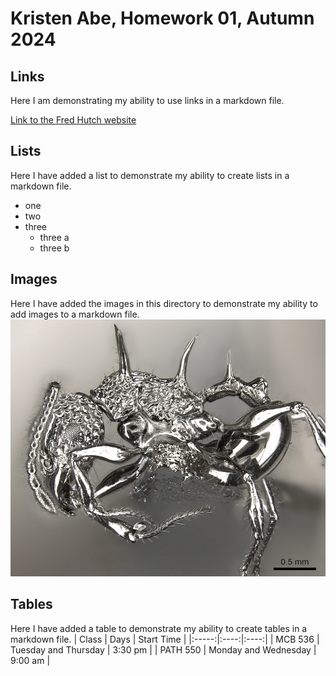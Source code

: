 # Kristen Abe, Homework 01, Autumn 2024

## Links
Here I am demonstrating my ability to use links in a markdown file. 

[Link to the Fred Hutch website](https://fredhutch.org/en.html)

## Lists
Here I have added a list to demonstrate my ability to create lists in a markdown file.
- one
- two
- three
    - three a
    - three b

## Images
Here I have added the images in this directory to demonstrate my ability to add images to a markdown file.
![Image of Acanthomyrmex ferox](https://github.com/kristenabe/tfcb-homework01/blob/main/Images/Acanthomyrmex-ferox_casent0901788_p_1_high.jpg)

## Tables
Here I have added a table to demonstrate my ability to create tables in a markdown file. 
| Class | Days | Start Time |
|:-----:|:----:|:----:|
| MCB 536 | Tuesday and Thursday | 3:30 pm |
| PATH 550 | Monday and Wednesday | 9:00 am |